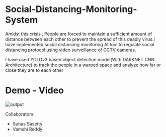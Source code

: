 





# Social-Distancing-Monitoring-System
Amidst this crisis , People are forced to maintain a sufficient amount of distance between each other to prevent the spread of this deadly virus.I have implemented social distancing monitoring AI tool to regulate social distancing protocol using video surveillance of CCTV cameras.


I have used YOLOv3  based object detection model(With DARKNET CNN Architecture)  to track the people in a warped space and analyze how far or close they are to each other 

# Demo - Video
![output](https://user-images.githubusercontent.com/53111813/104739223-7c64d700-576c-11eb-9b61-0728761ec2d8.gif)


Collaborators
- Suhas Sasetty
- Vamshi Reddy
